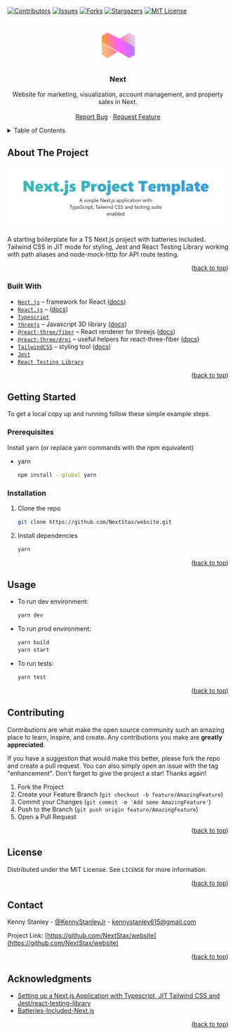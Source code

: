 <div id="top"></div>
<!--
*** Thanks for checking out the Best-README-Template. If you have a suggestion
*** that would make this better, please fork the repo and create a pull request
*** or simply open an issue with the tag "enhancement".
*** Don't forget to give the project a star!
*** Thanks again! Now go create something AMAZING! :D
-->

<!-- PROJECT SHIELDS -->
<!--
*** I'm using markdown "reference style" links for readability.
*** Reference links are enclosed in brackets [ ] instead of parentheses ( ).
*** See the bottom of this document for the declaration of the reference variables
*** for contributors-url, forks-url, etc. This is an optional, concise syntax you may use.
*** https://www.markdownguide.org/basic-syntax/#reference-style-links
-->

[![Contributors][contributors-shield]][contributors-url]
[![Issues][issues-shield]][issues-url]
[![Forks][forks-shield]][forks-url]
[![Stargazers][stars-shield]][stars-url]
[![MIT License][license-shield]][license-url]

<!-- PROJECT LOGO -->
<br />
<div align="center">
  <a href="https://github.com/NextStax">
    <img src="public/logo.png" alt="Logo" width="80" height="80">
  </a>

<h3 align="center">Next</h3>

  <p align="center">
    Website for marketing, visualization, account management, and property sales in Next.
    <br />
<!--     <a href="https://github.com/NextStax/website"><strong>Explore the docs »</strong></a> -->
<!--     <br /> -->
    <br />
    <!-- <a href="https://github.com/NextStax/website">View Demo</a>
    · -->
    <a href="https://github.com/NextStax/website/issues">Report Bug</a>
    ·
    <a href="https://github.com/NextStax/website/issues">Request Feature</a>
  </p>
</div>

<!-- TABLE OF CONTENTS -->
<details>
  <summary>Table of Contents</summary>
  <ol>
    <li>
      <a href="#about-the-project">About The Project</a>
      <ul>
        <li><a href="#built-with">Built With</a></li>
      </ul>
    </li>
    <li>
      <a href="#getting-started">Getting Started</a>
      <ul>
        <li><a href="#prerequisites">Prerequisites</a></li>
        <li><a href="#installation">Installation</a></li>
      </ul>
    </li>
    <li><a href="#usage">Usage</a></li>
    <!-- <li><a href="#roadmap">Roadmap</a></li> -->
    <li><a href="#contributing">Contributing</a></li>
    <li><a href="#license">License</a></li>
    <li><a href="#contact">Contact</a></li>
    <li><a href="#acknowledgments">Acknowledgments</a></li>
  </ol>
</details>

<!-- ABOUT THE PROJECT -->

## About The Project

[![Next.js Project Screenshot][product-screenshot]](https://github.com/NextStax/website)

A starting boilerplate for a TS Next.js project with batteries included. Tailwind CSS in JIT mode for styling, Jest and React Testing Library working with path aliases and node-mock-http for API route testing.

<p align="right">(<a href="#top">back to top</a>)</p>

### Built With

- [`Next.js`](https://nextjs.org/) &ndash; framework for React ([docs](https://nextjs.org/docs/getting-started))
- [`React.js`](https://reactjs.org/) &ndash; ([docs](https://reactjs.org/docs/getting-started.html))
- [`Typescript`](https://www.typescriptlang.org/)
- [`threejs`](https://github.com/mrdoob/three.js) &ndash; Javascript 3D library ([docs](https://threejs.org/docs/#manual/en/introduction/Creating-a-scene))
- [`@react-three/fiber`](https://github.com/pmndrs/react-three-fiber) &ndash; React renderer for threejs ([docs](https://docs.pmnd.rs/react-three-fiber/getting-started/introduction))
- [`@react-three/drei`](https://github.com/pmndrs/drei) &ndash; useful helpers for react-three-fiber ([docs](https://docs.pmnd.rs/drei))
- [`TailwindCSS`](https://tailwindcss.com/) &ndash; styling tool ([docs](https://tailwindcss.com/docs/installation))
- [`Jest`](https://jestjs.io/)
- [`React Testing Library`](https://testing-library.com/docs/react-testing-library/intro/)

<p align="right">(<a href="#top">back to top</a>)</p>

<!-- GETTING STARTED -->

## Getting Started

To get a local copy up and running follow these simple example steps.

### Prerequisites

Install yarn (or replace yarn commands with the npm equivalent)

- yarn
  ```sh
  npm install --global yarn
  ```

### Installation

1. Clone the repo
   ```sh
   git clone https://github.com/NextStax/website.git
   ```
2. Install dependencies
   ```sh
   yarn
   ```
   <p align="right">(<a href="#top">back to top</a>)</p>

<!-- USAGE EXAMPLES -->

## Usage

- To run dev environment:
  ```sh
  yarn dev
  ```
- To run prod environment:
  ```sh
  yarn build
  yarn start
  ```
- To run tests:
  ```sh
  yarn test
  ```

<!-- _For more examples, please refer to the [Documentation](https://example.com)_ -->

<p align="right">(<a href="#top">back to top</a>)</p>

<!-- ROADMAP -->
<!-- ## Roadmap
- [] Feature 1
- [] Feature 2
- [] Feature 3
    - [] Nested Feature
See the [open issues](https://github.com/NextStax/website/issues) for a full list of proposed features (and known issues).
<p align="right">(<a href="#top">back to top</a>)</p> -->

<!-- CONTRIBUTING -->

## Contributing

Contributions are what make the open source community such an amazing place to learn, inspire, and create. Any contributions you make are **greatly appreciated**.

If you have a suggestion that would make this better, please fork the repo and create a pull request. You can also simply open an issue with the tag "enhancement".
Don't forget to give the project a star! Thanks again!

1. Fork the Project
2. Create your Feature Branch (`git checkout -b feature/AmazingFeature`)
3. Commit your Changes (`git commit -m 'Add some AmazingFeature'`)
4. Push to the Branch (`git push origin feature/AmazingFeature`)
5. Open a Pull Request

<p align="right">(<a href="#top">back to top</a>)</p>

<!-- LICENSE -->

## License

Distributed under the MIT License. See `LICENSE` for more information.

<p align="right">(<a href="#top">back to top</a>)</p>

<!-- CONTACT -->

## Contact

Kenny Stanley - [@KennyStanleyJr](https://www.instagram.com/kennystanleyjr/) - kennystanley615@gmail.com

Project Link: [https://github.com/NextStax/website](https://github.com/NextStax/website)

<p align="right">(<a href="#top">back to top</a>)</p>

<!-- ACKNOWLEDGMENTS -->

## Acknowledgments

- [Setting up a Next.js Application with Typescript, JIT Tailwind CSS and Jest/react-testing-library](https://blog.antoniolofiego.com/setting-up-a-nextjs-application-with-typescript-jit-tailwind-css-and-jestreact-testing-library)
- [Batteries-Included-Next.js](https://github.com/antoniolofiego/Batteries-Included-Next.js)
<!-- * []() -->

<p align="right">(<a href="#top">back to top</a>)</p>

<!-- MARKDOWN LINKS & IMAGES -->
<!-- https://www.markdownguide.org/basic-syntax/#reference-style-links -->

[contributors-shield]: https://img.shields.io/github/contributors/NextStax/website.svg?style=flat
[contributors-url]: https://github.com/NextStax/website/graphs/contributors
[forks-shield]: https://img.shields.io/github/forks/NextStax/website.svg?style=flat
[forks-url]: https://github.com/NextStax/website/network/members
[stars-shield]: https://img.shields.io/github/stars/NextStax/website.svg?style=flat
[stars-url]: https://github.com/NextStax/website/stargazers
[issues-shield]: https://img.shields.io/github/issues/NextStax/website.svg?style=flat
[issues-url]: https://github.com/NextStax/website/issues
[license-shield]: https://img.shields.io/github/license/NextStax/website.svg?style=flat
[license-url]: https://github.com/NextStax/website/blob/main/LICENSE
[product-screenshot]: public/screenshot.jpg
